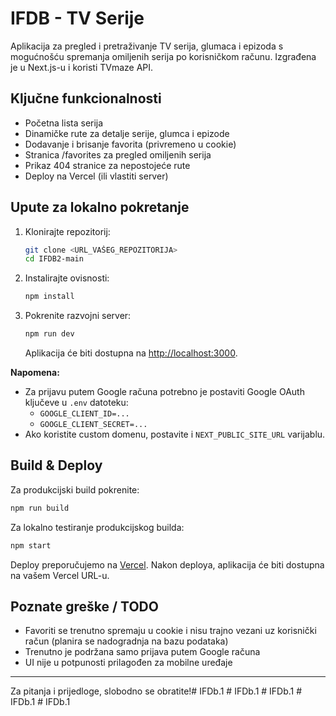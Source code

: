 # IFDB - TV Serije

Aplikacija za pregled i pretraživanje TV serija, glumaca i epizoda s mogućnošću spremanja omiljenih serija po korisničkom računu. Izgrađena je u Next.js-u i koristi TVmaze API.

## Ključne funkcionalnosti
- Početna lista serija
- Dinamičke rute za detalje serije, glumca i epizode
- Dodavanje i brisanje favorita (privremeno u cookie)
- Stranica /favorites za pregled omiljenih serija
- Prikaz 404 stranice za nepostojeće rute
- Deploy na Vercel (ili vlastiti server)

## Upute za lokalno pokretanje
1. Klonirajte repozitorij:
   ```bash
   git clone <URL_VAŠEG_REPOZITORIJA>
   cd IFDB2-main
   ```
2. Instalirajte ovisnosti:
   ```bash
   npm install
   ```
3. Pokrenite razvojni server:
   ```bash
   npm run dev
   ```
   Aplikacija će biti dostupna na [http://localhost:3000](http://localhost:3000).

**Napomena:**
- Za prijavu putem Google računa potrebno je postaviti Google OAuth ključeve u `.env` datoteku:
  - `GOOGLE_CLIENT_ID=...`
  - `GOOGLE_CLIENT_SECRET=...`
- Ako koristite custom domenu, postavite i `NEXT_PUBLIC_SITE_URL` varijablu.

## Build & Deploy
Za produkcijski build pokrenite:
```bash
npm run build
```
Za lokalno testiranje produkcijskog builda:
```bash
npm start
```
Deploy preporučujemo na [Vercel](https://vercel.com/). Nakon deploya, aplikacija će biti dostupna na vašem Vercel URL-u.

## Poznate greške / TODO
- Favoriti se trenutno spremaju u cookie i nisu trajno vezani uz korisnički račun (planira se nadogradnja na bazu podataka)
- Trenutno je podržana samo prijava putem Google računa
- UI nije u potpunosti prilagođen za mobilne uređaje

---
Za pitanja i prijedloge, slobodno se obratite!#   I F D b . 1  
 #   I F D b . 1  
 #   I F D b . 1  
 #   I F D b . 1  
 #   I F D b . 1  
 